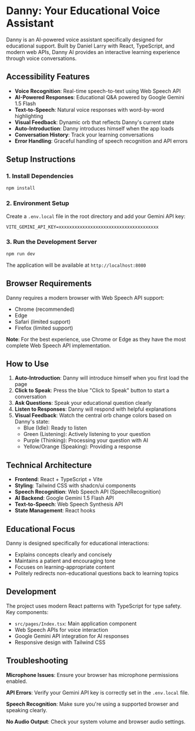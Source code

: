 
# Danny: Your Educational Voice Assistant

Danny is an AI-powered voice assistant specifically designed for educational support. Built by Daniel Larry with React, TypeScript, and modern web APIs, Danny AI provides an interactive learning experience through voice conversations.

## Accessibility Features

- **Voice Recognition**: Real-time speech-to-text using Web Speech API
- **AI-Powered Responses**: Educational Q&A powered by Google Gemini 1.5 Flash
- **Text-to-Speech**: Natural voice responses with word-by-word highlighting
- **Visual Feedback**: Dynamic orb that reflects Danny's current state
- **Auto-Introduction**: Danny introduces himself when the app loads
- **Conversation History**: Track your learning conversations
- **Error Handling**: Graceful handling of speech recognition and API errors

## Setup Instructions

### 1. Install Dependencies

```bash
npm install
```

### 2. Environment Setup

Create a `.env.local` file in the root directory and add your Gemini API key:

```
VITE_GEMINI_API_KEY=xxxxxxxxxxxxxxxxxxxxxxxxxxxxxxxxxxxxxx
```

### 3. Run the Development Server

```bash
npm run dev
```

The application will be available at `http://localhost:8080`

## Browser Requirements

Danny requires a modern browser with Web Speech API support:
- Chrome (recommended)
- Edge
- Safari (limited support)
- Firefox (limited support)

**Note**: For the best experience, use Chrome or Edge as they have the most complete Web Speech API implementation.

## How to Use

1. **Auto-Introduction**: Danny will introduce himself when you first load the page
2. **Click to Speak**: Press the blue "Click to Speak" button to start a conversation
3. **Ask Questions**: Speak your educational question clearly
4. **Listen to Responses**: Danny will respond with helpful explanations
5. **Visual Feedback**: Watch the central orb change colors based on Danny's state:
   - Blue (Idle): Ready to listen
   - Green (Listening): Actively listening to your question
   - Purple (Thinking): Processing your question with AI
   - Yellow/Orange (Speaking): Providing a response

## Technical Architecture

- **Frontend**: React + TypeScript + Vite
- **Styling**: Tailwind CSS with shadcn/ui components
- **Speech Recognition**: Web Speech API (SpeechRecognition)
- **AI Backend**: Google Gemini 1.5 Flash API
- **Text-to-Speech**: Web Speech Synthesis API
- **State Management**: React hooks

## Educational Focus

Danny is designed specifically for educational interactions:
- Explains concepts clearly and concisely
- Maintains a patient and encouraging tone
- Focuses on learning-appropriate content
- Politely redirects non-educational questions back to learning topics

## Development

The project uses modern React patterns with TypeScript for type safety. Key components:

- `src/pages/Index.tsx`: Main application component
- Web Speech APIs for voice interaction
- Google Gemini API integration for AI responses
- Responsive design with Tailwind CSS

## Troubleshooting

**Microphone Issues**: Ensure your browser has microphone permissions enabled.

**API Errors**: Verify your Gemini API key is correctly set in the `.env.local` file.

**Speech Recognition**: Make sure you're using a supported browser and speaking clearly.

**No Audio Output**: Check your system volume and browser audio settings.
